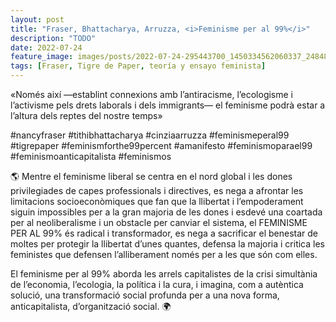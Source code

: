 ```yaml
---
layout: post
title: "Fraser, Bhattacharya, Arruzza, <i>Feminisme per al 99%</i>"
description: "TODO"
date: 2022-07-24
feature_image: images/posts/2022-07-24-295443700_1450334562060337_2484892524362035761_n_17869821614699868.webp
tags: [Fraser, Tigre de Paper, teoría y ensayo feminista]
---
```


«Només així —establint connexions amb l’antiracisme, l’ecologisme i l’activisme pels drets laborals i dels immigrants— el feminisme podrà estar a l’altura dels reptes del nostre temps»
<!--more-->

#nancyfraser #tithibhattacharya #cinziaarruzza #feminismeperal99 #tigrepaper #feminismforthe99percent #amanifesto
#feminismoparael99 #feminismoanticapitalista #feminismos

🌎 Mentre el feminisme liberal se centra en el nord global i les dones privilegiades de capes professionals i directives, es nega a afrontar les limitacions socioeconòmiques que fan que la llibertat i l’empoderament siguin impossibles per a la gran majoria de les dones i esdevé una coartada per al neoliberalisme i un obstacle per canviar el sistema, el FEMINISME PER AL 99% és radical i transformador, es nega a sacrificar el benestar de moltes per protegir la llibertat d’unes quantes, defensa la majoria i critica les feministes que defensen l’alliberament només per a les que són com elles.

El feminisme per al 99% aborda les arrels capitalistes de
la crisi simultània de l’economia, l’ecologia, la política i la cura, i imagina, com a autèntica solució, una transformació social profunda per a una nova forma, anticapitalista, d’organització social. 🌍
